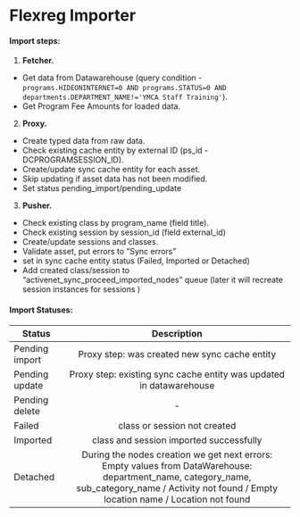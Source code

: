 # Flexreg Importer

#### Import steps:

1) **Fetcher.** 
- Get data from Datawarehouse (query condition - `programs.HIDEONINTERNET=0 AND programs.STATUS=0 AND departments.DEPARTMENT_NAME!='YMCA Staff Training'`).
- Get Program Fee Amounts for loaded data.

2) **Proxy.** 
- Create typed data from raw data.
- Check existing cache entity by external ID (ps_id - DCPROGRAMSESSION_ID). 
- Create/update sync cache entity for each asset. 
- Skip updating if asset data has not been modified. 
- Set status pending_import/pending_update

3) **Pusher.**
- Check existing class by program_name (field title).
- Check existing session by session_id (field external_id)
- Create/update sessions and classes.
- Validate asset, put errors to “Sync errors”
- set in sync cache entity status (Failed, Imported or Detached)
- Add created class/session to “activenet_sync_proceed_imported_nodes” queue (later it will recreate session instances for sessions )


#### Import Statuses:

| **Status**        | **Description**           |
| ------------- |:-------------:|
| Pending import    |  Proxy step: was created new sync cache entity |
| Pending update    |  Proxy step: existing sync cache entity was updated in datawarehouse |
| Pending delete    |  - |
| Failed    |  class or session not created |
| Imported    |  class and session imported successfully |
| Detached    | During the nodes creation we get next errors: Empty values from DataWarehouse: department_name, category_name, sub_category_name / Activity not found / Empty location name / Location not found|